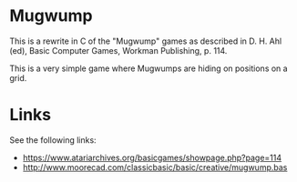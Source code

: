 
# Mugwump #

This is a rewrite in C of the "Mugwump" games as described in
D. H. Ahl (ed), Basic Computer Games, Workman Publishing, p. 114.

This is a very simple game where Mugwumps are hiding on positions on a
grid.

# Links #

See the following links:

 * https://www.atariarchives.org/basicgames/showpage.php?page=114
 * http://www.moorecad.com/classicbasic/basic/creative/mugwump.bas
